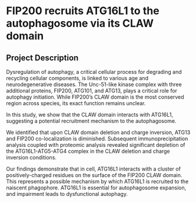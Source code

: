 # FIP200 recruits ATG16L1 to the autophagosome via its CLAW domain


## Project Description

Dysregulation of autophagy, a critical cellular process for degrading and recycling cellular components, is linked to various age and neurodegenerative diseases. The Unc-51-like kinase complex with three additional proteins, FIP200, ATG101, and ATG13, plays a critical role for autophagy initiation. While FIP200’s CLAW domain is the most conserved region across species, its exact function remains unclear. 

In this study, we show that the CLAW domain interacts with ATG16L1, suggesting a potential recruitment mechanism to the autophagosome. 

We identified that upon CLAW domain deletion and charge inversion, ATG13 and FIP200 co-localization is diminished. Subsequent immunoprecipitation analysis coupled with proteomic analysis revealed significant depletion of the ATG16L1-ATG5-ATG4 complex in the CLAW deletion and charge inversion conditions. 

Our findings demonstrate that in cell, ATG16L1 interacts with a cluster of positively-charged residues on the surface of the FIP200 CLAW domain. This represents a possible mechanism by which ATG16L1 is recruited to the naiscent phagophore. ATG16L1 is essential for autophagosome expansion, and impairment leads to dysfunctional autophagy.
